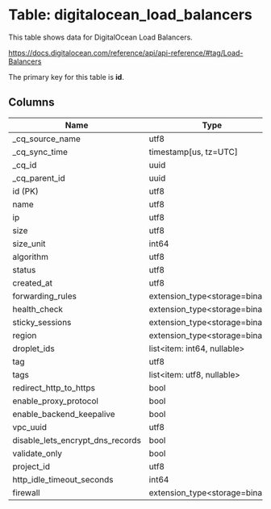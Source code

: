 # Table: digitalocean_load_balancers

This table shows data for DigitalOcean Load Balancers.

https://docs.digitalocean.com/reference/api/api-reference/#tag/Load-Balancers

The primary key for this table is **id**.

## Columns

| Name          | Type          |
| ------------- | ------------- |
|_cq_source_name|utf8|
|_cq_sync_time|timestamp[us, tz=UTC]|
|_cq_id|uuid|
|_cq_parent_id|uuid|
|id (PK)|utf8|
|name|utf8|
|ip|utf8|
|size|utf8|
|size_unit|int64|
|algorithm|utf8|
|status|utf8|
|created_at|utf8|
|forwarding_rules|extension_type<storage=binary>|
|health_check|extension_type<storage=binary>|
|sticky_sessions|extension_type<storage=binary>|
|region|extension_type<storage=binary>|
|droplet_ids|list<item: int64, nullable>|
|tag|utf8|
|tags|list<item: utf8, nullable>|
|redirect_http_to_https|bool|
|enable_proxy_protocol|bool|
|enable_backend_keepalive|bool|
|vpc_uuid|utf8|
|disable_lets_encrypt_dns_records|bool|
|validate_only|bool|
|project_id|utf8|
|http_idle_timeout_seconds|int64|
|firewall|extension_type<storage=binary>|